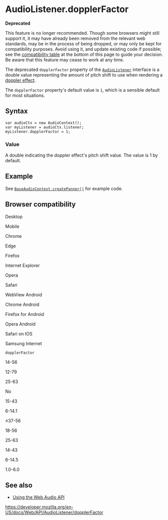 # AudioListener.dopplerFactor

**Deprecated**

This feature is no longer recommended. Though some browsers might still support it, it may have already been removed from the relevant web standards, may be in the process of being dropped, or may only be kept for compatibility purposes. Avoid using it, and update existing code if possible; see the [compatibility table](#browser_compatibility) at the bottom of this page to guide your decision. Be aware that this feature may cease to work at any time.

The deprecated `dopplerFactor` property of the [`AudioListener`](../audiolistener) interface is a double value representing the amount of pitch shift to use when rendering a [doppler effect](https://en.wikipedia.org/wiki/Doppler_effect).

The `dopplerFactor` property's default value is `1`, which is a sensible default for most situations.

## Syntax

    var audioCtx = new AudioContext();
    var myListener = audioCtx.listener;
    myListener.dopplerFactor = 1;

### Value

A double indicating the doppler effect's pitch shift value. The value is 1 by default.

## Example

See [`BaseAudioContext.createPanner()`](../baseaudiocontext/createpanner#example) for example code.

## Browser compatibility

Desktop

Mobile

Chrome

Edge

Firefox

Internet Explorer

Opera

Safari

WebView Android

Chrome Android

Firefox for Android

Opera Android

Safari on IOS

Samsung Internet

`dopplerFactor`

14-56

12-79

25-63

No

15-43

6-14.1

≤37-56

18-56

25-63

14-43

6-14.5

1.0-6.0

## See also

- [Using the Web Audio API](../web_audio_api/using_web_audio_api)

<a href="https://developer.mozilla.org/en-US/docs/Web/API/AudioListener/dopplerFactor" class="_attribution-link">https://developer.mozilla.org/en-US/docs/Web/API/AudioListener/dopplerFactor</a>
